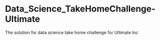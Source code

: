 # Data_Science_TakeHomeChallenge-Ultimate
The solution for data science take home challenge for Ultimate Inc
